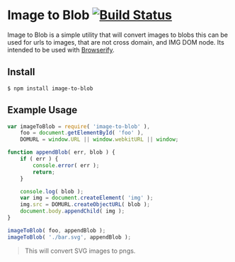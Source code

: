 # Image to Blob [![Build Status](https://travis-ci.org/jcblw/image-to-blob.svg?branch=master)](https://travis-ci.org/jcblw/image-to-blob)

Image to Blob is a simple utility that will convert images to blobs this can be used for urls to images, that are not cross domain, and IMG DOM node. Its intended to be used with [Browserify](http://browserify.org).

## Install

    $ npm install image-to-blob

## Example Usage

```javascript
var imageToBlob = require( 'image-to-blob' ),
    foo = document.getElementById( 'foo' ),
    DOMURL = window.URL || window.webkitURL || window;

function appendBlob( err, blob ) {
    if ( err ) {
        console.error( err );
        return;
    }

    console.log( blob );
    var img = document.createElement( 'img' );
    img.src = DOMURL.createObjectURL( blob );
    document.body.appendChild( img );    
}

imageToBlob( foo, appendBlob );
imageToBlob( './bar.svg', appendBlob );
```

> This will convert SVG images to pngs.

